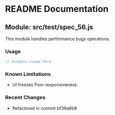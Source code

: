 # README Documentation

## Module: src/test/spec_56.js

This module handles performance bugs operations.

### Usage

```javascript
// Example usage here
```

### Known Limitations

- UI freezes Poor responsiveness

### Recent Changes

- Refactored in commit bf39a8b8
